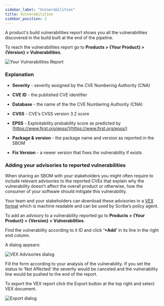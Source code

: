 ```yaml
---
sidebar_label: "Vulnerabilities"
title: Vulnerabilities
sidebar_position: 2
---
```


A product's build vulnerabilities report shows you all the vulnerabilities discovered in the build built at the end of the pipeline.

To reach the vulnerabilities report go to **Products > {Your Product} > {Version} > Vulnerabilities**.

<img src='../../../../img/start/vulnerabilities-start.jpg' alt='Your Vulnerabilities Report'/>

### Explanation

* **Severity** - severity assigned by the CVE Numbering Authority (CNA)

* **CVE ID** - the published CVE identifier

* **Database** - the name of the the CVE Numbering Authority (CNA)

* **CVSS** - CVE’s CVSS version 3.2 score

* **EPSS** - Exploitability probability score as predicted by [https://www.first.org/epss/](https://www.first.org/epss/)

* **Package & version** - the package name and version as reported in the SBOM

* **Fix Version** - a newer version that fixes the vulnerability if exists

### Adding your advisories to reported vulnerabilities

When sharing an SBOM with your stakeholders you might often require to include relevant advisories to the reported CVEs that explain why the vulnerability doesn’t affect the overall product or otherwise, how the consumer of your software should mitigate this vulnerability.

Your team and your stakeholders can download these advisories in a [VEX format](https://cyclonedx.org/capabilities/vex/) which is machine readable and can be used by Scribe’s policy agent.

To add an advisory to a vulnerability reported go to **Products > {Your Product} > {Version} > Vulnerabilities**.

Find the vulnerability according to it ID and click **‘+Add’** in its line in the right end column.

A dialog appears:

<img src='../../../../img/start/vex-start.jpg' alt='VEX Advisories dialog'/>

Fill the form according to your analysis of the vulnerability. If you set the status to ‘Not Affected’ the severity would be canceled and the vulnerability line would be pushed to the end of the report.

To export the VEX report click the Export button at the top right and select VEX document.

<img src='../../../../img/start/export-start.jpg' alt='Export dialog'/>




